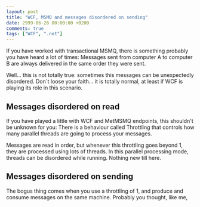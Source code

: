```yaml
---
layout: post
title: "WCF, MSMQ and messages disordered on sending"
date: 2999-06-26 00:00:00 +0200
comments: true
tags: ["WCF", ".net"]
---
```

If you have worked with transactional MSMQ, there is something probably you have heard a lot of times: Messages sent from computer A to computer B are always delivered in the same order they were sent.

Well... this is not totally true: sometimes this messages can be unexpectedly disordered. Don´t loose your faith... it is totally normal, at least if WCF is playing its role in this scenario.

## Messages disordered on read
If you have played a little with WCF and MetMSMQ endpoints, this shouldn't be unknown for you: There is a behaviour called Throttling that controls how many parallel threads are going to process your messages. 

Messages are read in order, but whenever this throttling goes beyond 1, they are processed using lots of threads. In this parallel processing mode, threads can be disordered while running. Nothing new till here.

## Messages disordered on sending
The bogus thing comes when you use a throttling of 1, and produce and consume messages on the same machine. Probably you thought, like me, 

<!-- 
1. Enviamos mensajes locales de una máquina a sí misma, por una cola con un throttling de 1 y con 1 hilo procesando.
2. Los mensajes son transaccionales
3. Asumíamos que llegarían y se procesarían en orden. Sin embargo se desordenan
4. Ocurre porque por defecto, el envío de mensajes es asíncrono
5. Behaviour de cliente cambia éste comportamiento: 

<system.serviceModel>
	<behaviors>
	  <endpointBehaviors>
        <behavior name="Client Behavior">
          <synchronousReceive />
          <transactedBatching maxBatchSize="1" />
        </behavior>
      </endpointBehaviors>
	</behaviors>

	<client>
      <endpoint address="net.msmq://localhost/private/DestinationQueue"
        behaviorConfiguration="Client Behavior"
        binding="netMsmqBinding" bindingConfiguration="netMsmqBindingConfig"
        contract="ProxyClass" name="EndpointName">
     </endpoint>
	</client>
</system.serviceModel>
-->
